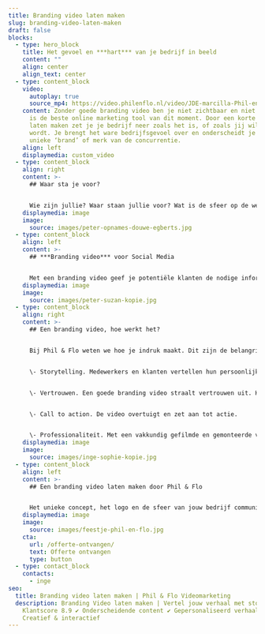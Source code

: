 ```yaml
---
title: Branding video laten maken
slug: branding-video-laten-maken
draft: false
blocks:
  - type: hero_block
    title: Het gevoel en ***hart*** van je bedrijf in beeld
    content: ""
    align: center
    align_text: center
  - type: content_block
    video:
      autoplay: true
      source_mp4: https://video.philenflo.nl/video/JDE-marcilla-Phil-en-Flo-website-source.mp4
    content: Zonder goede branding video ben je niet zichtbaar en niet tastbaar. Het
      is de beste online marketing tool van dit moment. Door een korte film te
      laten maken zet je je bedrijf neer zoals het is, of zoals jij wilt dat het
      wordt. Je brengt het ware bedrijfsgevoel over en onderscheidt je met jouw
      unieke ‘brand’ of merk van de concurrentie.
    align: left
    displaymedia: custom_video
  - type: content_block
    align: right
    content: >-
      ## Waar sta je voor?


      Wie zijn jullie? Waar staan jullie voor? Wat is de sfeer op de werkvloer? Hoe klinkt een tevreden klant? Dit vat je niet in tekst en afbeeldingen alleen. De kernwaarden van het bedrijf komen het beste over in een [bedrijfsvideo](https://www.philenflo.nl/bedrijfsvideo/) gemaakt door Phil & Flo. Ideeën nodig?
    displaymedia: image
    image:
      source: images/peter-opnames-douwe-egberts.jpg
  - type: content_block
    align: left
    content: >-
      ## ***Branding video*** voor Social Media


      Met een branding video geef je potentiële klanten de nodige informatie en een inkijkje in je bedrijf. Maar belangrijker nog: je valt op. Een goede Branding video wordt snel opgepikt en via [YouTube](https://www.philenflo.nl/you-tube-marketing/), Instagram of LinkedIn talloze keren gedeeld. Een video zorgt voor gemiddeld 30 procent meer conversie op je site. Met een onprofessionele of zelfs helemaal geen bedrijfsfilm vis je achter het net: geen bereik, geen views, geen klanten.
    displaymedia: image
    image:
      source: images/peter-suzan-kopie.jpg
  - type: content_block
    align: right
    content: >-
      ## Een branding video, hoe werkt het?


      Bij Phil & Flo weten we hoe je indruk maakt. Dit zijn de belangrijkste ingrediënten voor een goede video.


      \- Storytelling. Medewerkers en klanten vertellen hun persoonlijke verhaal waarin de doelgroep zich herkent.


      \- Vertrouwen. Een goede branding video straalt vertrouwen uit. Het weerspiegelt de trots en het succes van de onderneming.


      \- Call to action. De video overtuigt en zet aan tot actie.


      \- Professionaliteit. Met een vakkundig gefilmde en gemonteerde video onderscheid je je direct van de vele amateuristische films op internet.
    displaymedia: image
    image:
      source: images/inge-sophie-kopie.jpg
  - type: content_block
    align: left
    content: >-
      ## Een branding video laten maken door Phil & Flo


      Het unieke concept, het logo en de sfeer van jouw bedrijf communiceer je het best door een branding video te laten maken. Onze specialisten stemmen de [bedrijfsfilm](https://www.philenflo.nl/bedrijfsfilm-laten-maken/) af op de stijl en toon van jouw doelgroep. Een branding video laten maken door Phil & Flo betekent een professionele productie met een verbluffend resultaat.
    displaymedia: image
    image:
      source: images/feestje-phil-en-flo.jpg
    cta:
      url: /offerte-ontvangen/
      text: Offerte ontvangen
      type: button
  - type: contact_block
    contacts:
      - inge
seo:
  title: Branding video laten maken | Phil & Flo Videomarketing
  description: Branding Video laten maken | Vertel jouw verhaal met storytelling ✔
    Klantscore 8.9 ✔ Onderscheidende content ✔ Gepersonaliseerd verhaal ✔
    Creatief & interactief
---
```

